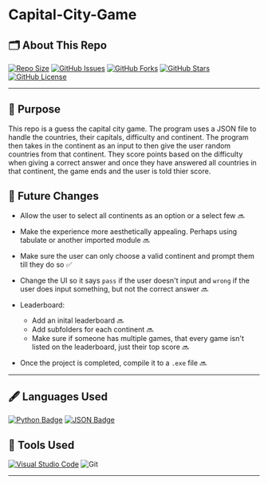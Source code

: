 # Capital-City-Game
## 🗂️ About This Repo
[![Repo Size](https://img.shields.io/github/repo-size/jayden-hobbs/Capital-City-Game?style=for-the-badge&logo=github&logoColor=white&labelColor=black&color=brightgreen)](https://github.com/jayden-hobbs/Capital-City-Game)
[![GitHub Issues](https://img.shields.io/github/issues/jayden-hobbs/Capital-City-Game?style=for-the-badge&logo=github&logoColor=white&labelColor=black&color=0078D4)](https://github.com/jayden-hobbs/Capital-City-Game/issues)
[![GitHub Forks](https://img.shields.io/github/forks/jayden-hobbs/Capital-City-Game?style=for-the-badge&logo=github&logoColor=white&labelColor=black&color=FC6D26)](https://github.com/jayden-hobbs/Capital-City-Game/network)
[![GitHub Stars](https://img.shields.io/github/stars/jayden-hobbs/Capital-City-Game?style=for-the-badge&logo=github&logoColor=white&labelColor=black&color=FFD700)](https://github.com/jayden-hobbs/Capital-City-Game/stargazers)
[![GitHub License](https://img.shields.io/github/license/jayden-hobbs/Capital-City-Game?style=for-the-badge&logo=github&logoColor=white&labelColor=black&color=08C918)](https://github.com/jayden-hobbs/Capital-City-Game/blob/main/LICENSE)


---


## 📝 Purpose

This repo is a guess the capital city game. The program uses a JSON file to handle the countries, their capitals, difficulty and continent. The program then takes in the continent as an input to then give the user random countries from that continent. They score points based on the difficulty when giving a correct answer and once they have answered all countries in that continent, the game ends and the user is told thier score.

## 🔮 Future Changes

- Allow the user to select all continents as an option or a select few 🔜
- Make the experience more aesthetically appealing. Perhaps using tabulate or another imported module 🔜
- Make sure the user can only choose a valid continent and prompt them till they do so ✅
- Change the UI so it says ``pass`` if the user doesn't input and ``wrong`` if the user does input something, but not the correct answer 🔜
- Leaderboard:
    - Add an inital leaderboard 🔜
    - Add subfolders for each continent 🔜
    - Make sure if someone has multiple games, that every game isn't listed on the leaderboard, just their top score 🔜

- Once the project is completed, compile it to a ``.exe`` file 🔜


---

## 🖋️ Languages Used

[![Python Badge](https://img.shields.io/badge/-Python-28A745?style=for-the-badge&logo=python&logoColor=white&labelColor=28A745&logoWidth=0&width=200&height=50)](https://www.python.org/)
[![JSON Badge](https://img.shields.io/badge/-JSON-FFA500?style=for-the-badge&logo=json&logoColor=white&labelColor=FFA500&logoWidth=0&width=200&height=50)](https://www.json.org/)



## 🔧 Tools Used
[![Visual Studio Code](https://img.shields.io/badge/-VS%20Code-007ACC?style=for-the-badge&logo=visualstudio&logoColor=white)](https://code.visualstudio.com/)
![Git](https://img.shields.io/badge/-Git-F05032?style=for-the-badge&logo=git&logoColor=white&labelColor=F05032&logoWidth=0&width=200&height=50)

---

